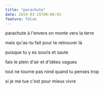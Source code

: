 ```yaml
---
title: "parachute"
date: 2019-03-25T00:00:01
feature: false
---
```


parachute à l'envers
on monte vers la terre

mais qu'as-tu fait
pour te retrouver là

puisque tu y es
souris et saute

fais le plein d'air
et d'idées vagues

tout ne tourne pas rond
quand tu penses trop

si je me tue
c'est pour mieux vivre
